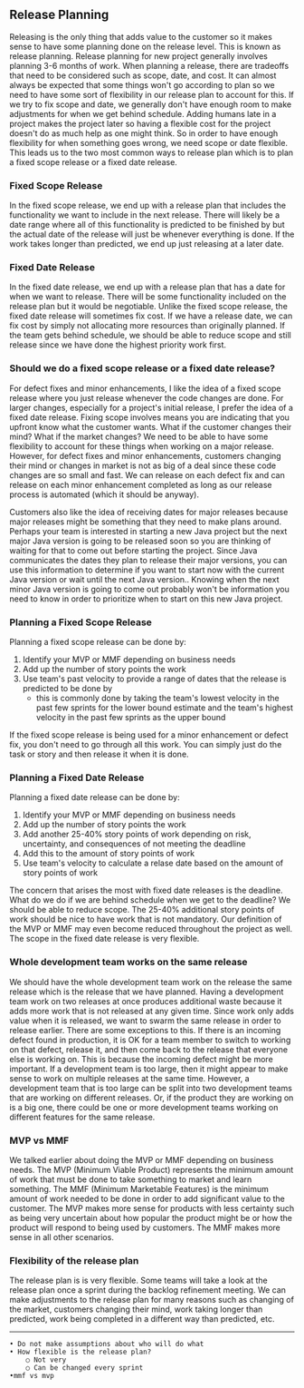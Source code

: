 ## Release Planning

Releasing is the only thing that adds value to the customer so it makes sense to have some planning done on the release level. This is known as release planning. Release planning for new project generally involves planning 3-6 months of work. When planning a release, there are tradeoffs that need to be considered such as scope, date, and cost. It can almost always be expected that some things won't go according to plan so we need to have some sort of flexibility in our release plan to account for this. If we try to fix scope and date, we generally don't have enough room to make adjustments for when we get behind schedule. Adding humans late in a project makes the project later so having a flexible cost for the project doesn't do as much help as one might think. So in order to have enough flexibility for when something goes wrong, we need scope or date flexible. This leads us to the two most common ways to release plan which is to plan a fixed scope release or a fixed date release.

### Fixed Scope Release
In the fixed scope release, we end up with a release plan that includes the functionality we want to include in the next release. There will likely be a date range where all of this functionality is predicted to be finished by but the actual date of the release will just be whenever everything is done. If the work takes longer than predicted, we end up just releasing at a later date.

### Fixed Date Release
In the fixed date release, we end up with a release plan that has a date for when we want to release. There will be some functionality included on the release plan but it would be negotiable. Unlike the fixed scope release, the fixed date release will sometimes fix cost. If we have a release date, we can fix cost by simply not allocating more resources than originally planned. If the team gets behind schedule, we should be able to reduce scope and still release since we have done the highest priority work first.

### Should we do a fixed scope release or a fixed date release?
For defect fixes and minor enhancements, I like the idea of a fixed scope release where you just release whenever the code changes are done. For larger changes, especially for a project's initial release, I prefer the idea of a fixed date release. Fixing scope involves means you are indicating that you upfront know what the customer wants. What if the customer changes their mind? What if the market changes? We need to be able to have some flexibility to account for these things when working on a major release. However, for defect fixes and minor enhancements, customers changing their mind or changes in market is not as big of a deal since these code changes are so small and fast. We can release on each defect fix and can release on each minor enhancement completed as long as our release process is automated (which it should be anyway).

Customers also like the idea of receiving dates for major releases because major releases might be something that they need to make plans around. Perhaps your team is interested in starting a new Java project but the next major Java version is going to be released soon so you are thinking of waiting for that to come out before starting the project. Since Java communicates the dates they plan to release their major versions, you can use this information to determine if you want to start now with the current Java version or wait until the next Java version.. Knowing when the next minor Java version is going to come out probably won't be information you need to know in order to prioritize when to start on this new Java project.

### Planning a Fixed Scope Release
Planning a fixed scope release can be done by:
1. Identify your MVP or MMF depending on business needs
1. Add up the number of story points the work 
1. Use team's past velocity to provide a range of dates that the release is predicted to be done by
    * this is commonly done by taking the team's lowest velocity in the past few sprints for the lower bound estimate and the team's highest velocity in the past few sprints as the upper bound

If the fixed scope release is being used for a minor enhancement or defect fix, you don't need to go through all this work. You can simply just do the task or story and then release it when it is done.

### Planning a Fixed Date Release
Planning a fixed date release can be done by:
1. Identify your MVP or MMF depending on business needs
1. Add up the number of story points the work 
1. Add another 25-40% story points of work depending on risk, uncertainty, and consequences of not meeting the deadline
1. Add this to the amount of story points of work
1. Use team's velocity to calculate a relase date based on the amount of story points of work

The concern that arises the most with fixed date releases is the deadline. What do we do if we are behind schedule when we get to the deadline? We should be able to reduce scope. The 25-40% additional story points of work should be nice to have work that is not mandatory. Our definition of the MVP or MMF may even become reduced throughout the project as well. The scope in the fixed date release is very flexible.

### Whole development team works on the same release
We should have the whole development team work on the release the same release which is the release that we have planned. Having a development team work on two releases at once produces additional waste because it adds more work that is not released at any given time. Since work only adds value when it is released, we want to swarm the same release in order to release earlier. There are some exceptions to this. If there is an incoming defect found in production, it is OK for a team member to switch to working on that defect, release it, and then come back to the release that everyone else is working on. This is because the incoming defect might be more important. If a development team is too large, then it might appear to make sense to work on multiple releases at the same time. However, a development team that is too large can be split into two development teams that are working on different releases. Or, if the product they are working on is a big one, there could be one or more development teams working on different features for the same release.

### MVP vs MMF
We talked earlier about doing the MVP or MMF depending on business needs. The MVP (Minimum Viable Product) represents the minimum amount of work that must be done to take something to market and learn something. The MMF (Minimum Marketable Features) is the minimum amount of work needed to be done in order to add significant value to the customer. The MVP makes more sense for products with less certainty such as being very uncertain about how popular the product might be or how the product will respond to being used by customers. The MMF makes more sense in all other scenarios.

### Flexibility of the release plan
The release plan is is very flexible. Some teams will take a look at the release plan once a sprint during the backlog refinement meeting. We can make adjustments to the release plan for many reasons such as changing of the market, customers changing their mind, work taking longer than predicted, work being completed in a different way than predicted, etc.

-----------------------------------------------------------------

	• Do not make assumptions about who will do what
	• How flexible is the release plan?
		○ Not very
		○ Can be changed every sprint
	•mmf vs mvp 
